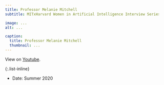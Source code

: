 ```yaml
---
title: Professor Melanie Mitchell
subtitle: MITxHarvard Women in Artificial Intelligence Interview Series with Professor Melanie Mitchell, interviewed by Katie Collins, MIT '21. 

image: ...
alt: ...

caption:
  title: Professor Melanie Mitchell
  thumbnail: ...
---
```


View on [Youtube](https://www.youtube.com/watch?v=lJh5XpBYrNY).

{:.list-inline}
- Date: Summer 2020


